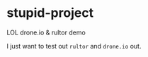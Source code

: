 # stupid-project
LOL drone.io &amp; rultor demo

I just want to test out `rultor` and `drone.io` out.
